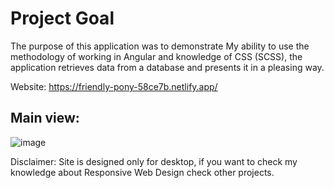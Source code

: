 # Project Goal

The purpose of this application was to demonstrate My ability to use the methodology of working in Angular and knowledge of CSS (SCSS), the application retrieves data from a database and presents it in a pleasing way.

Website: https://friendly-pony-58ce7b.netlify.app/

## Main view:
![image](https://github.com/W1NZ/angular-httprequest-app/assets/92310223/88a87793-ef5a-4022-899c-74c8751504b5)

Disclaimer: Site is designed only for desktop, if you want to check my knowledge about Responsive Web Design check other projects.
